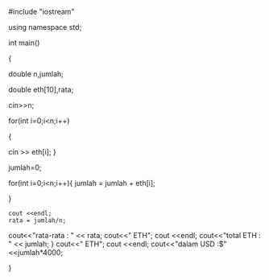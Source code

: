 #include "iostream"

using namespace std;
  
int main()

{ 
  
  double n,jumlah;  

  double eth[10],rata; 
  
 cin>>n; 
  
 for(int i=0;i<n;i++)
 
 { 
   
 cin >> eth[i]; 
 } 
  
 jumlah=0; 
  
 for(int i=0;i<n;i++){ 
   jumlah = jumlah + eth[i]; 
    
 } 
 
    cout <<endl; 
    rata = jumlah/n; 
    
 cout<<"rata-rata   : " << rata; 
 cout<<" ETH"; 
 cout <<endl; 
 cout<<"total ETH   : " << jumlah; 
 }
 cout<<" ETH"; 
 cout <<endl; 
 cout<<"dalam USD   :$" <<jumlah*4000; 
  
} 
